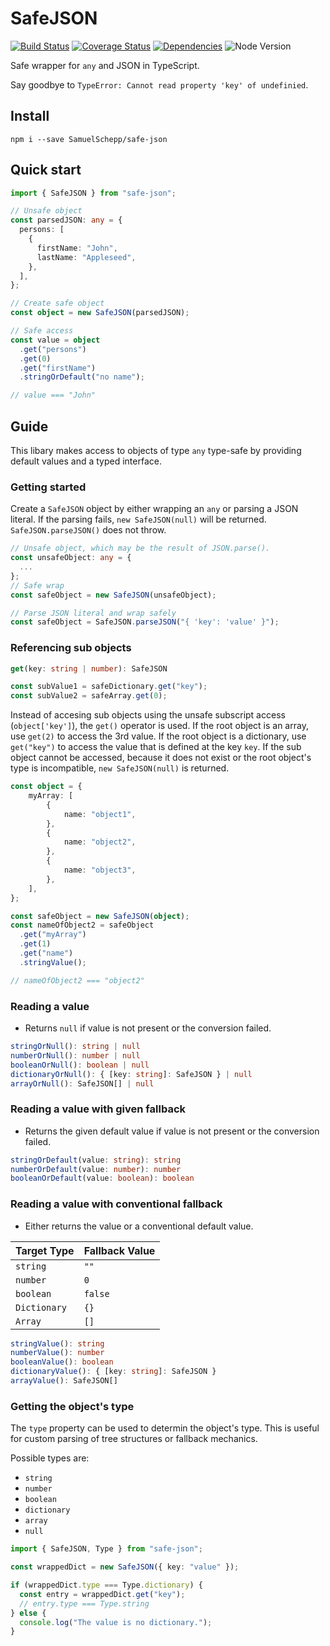 # SafeJSON

[![Build Status](https://travis-ci.org/SamuelSchepp/SafeJSON.svg?branch=master)](https://travis-ci.org/SamuelSchepp/SafeJSON)
[![Coverage Status](https://coveralls.io/repos/github/SamuelSchepp/SafeJSON/badge.svg?branch=master)](https://coveralls.io/github/SamuelSchepp/SafeJSON?branch=master)
[![Dependencies](https://david-dm.org/SamuelSchepp/SafeJSON.svg)](https://david-dm.org/)
![Node Version](https://img.shields.io/badge/node-%3E=%208.11-brightgreen.svg)

Safe wrapper for ```any``` and JSON in TypeScript.

Say goodbye to `TypeError: Cannot read property 'key' of undefinied`.

## Install

`npm i --save SamuelSchepp/safe-json`

## Quick start

```typescript
import { SafeJSON } from "safe-json";

// Unsafe object
const parsedJSON: any = {
  persons: [
    {
      firstName: "John",
      lastName: "Appleseed",
    },
  ],
};

// Create safe object
const object = new SafeJSON(parsedJSON);

// Safe access
const value = object
  .get("persons")
  .get(0)
  .get("firstName")
  .stringOrDefault("no name");

// value === "John"
```

## Guide

This libary makes access to objects of type `any` type-safe by providing default values and a typed interface.

### Getting started

Create a `SafeJSON` object by either wrapping an `any` or parsing a JSON literal.
If the parsing fails, `new SafeJSON(null)` will be returned.
`SafeJSON.parseJSON()` does not throw.

```typescript
// Unsafe object, which may be the result of JSON.parse().
const unsafeObject: any = {
  ...
};
// Safe wrap
const safeObject = new SafeJSON(unsafeObject);
```

```typescript
// Parse JSON literal and wrap safely
const safeObject = SafeJSON.parseJSON("{ 'key': 'value' }");
```

### Referencing sub objects

```typescript
get(key: string | number): SafeJSON
```

```typescript
const subValue1 = safeDictionary.get("key");
const subValue2 = safeArray.get(0);
```

Instead of accesing sub objects using the unsafe subscript access (`object['key']`), the `get()` operator is used.
If the root object is an array, use `get(2)` to access the 3rd value.
If the root object is a dictionary, use `get("key")` to access the value that is defined at the key `key`.
If the sub object cannot be accessed, because it does not exist or the root object's type is incompatible,
`new SafeJSON(null)` is returned.

```typescript
const object = {
    myArray: [
        {
            name: "object1",
        },
        {
            name: "object2",
        },
        {
            name: "object3",
        },
    ],
};

const safeObject = new SafeJSON(object);
const nameOfObject2 = safeObject
  .get("myArray")
  .get(1)
  .get("name")
  .stringValue();

// nameOfObject2 === "object2"
```

### Reading a value

- Returns `null` if value is not present or the conversion failed.

```typescript
stringOrNull(): string | null
numberOrNull(): number | null
booleanOrNull(): boolean | null
dictionaryOrNull(): { [key: string]: SafeJSON } | null
arrayOrNull(): SafeJSON[] | null
```

### Reading a value with given fallback

- Returns the given default value if value is not present or the conversion failed.

```typescript
stringOrDefault(value: string): string
numberOrDefault(value: number): number
booleanOrDefault(value: boolean): boolean
```

### Reading a value with conventional fallback

- Either returns the value or a conventional default value.

| Target Type  | Fallback Value |
|--------------|----------------|
| `string`     | `""`           |
| `number`     | `0`            |
| `boolean`    | `false`        |
| `Dictionary` | `{}`           |
| `Array`      | `[]`           |

```typescript
stringValue(): string
numberValue(): number
booleanValue(): boolean
dictionaryValue(): { [key: string]: SafeJSON }
arrayValue(): SafeJSON[]
```

### Getting the object's type

The `type` property can be used to determin the object's type.
This is useful for custom parsing of tree structures or fallback mechanics.

Possible types are:
- `string`
- `number`
- `boolean`
- `dictionary`
- `array`
- `null`

```typescript
import { SafeJSON, Type } from "safe-json";

const wrappedDict = new SafeJSON({ key: "value" });

if (wrappedDict.type === Type.dictionary) {
  const entry = wrappedDict.get("key");
  // entry.type === Type.string
} else {
  console.log("The value is no dictionary.");
}
```
